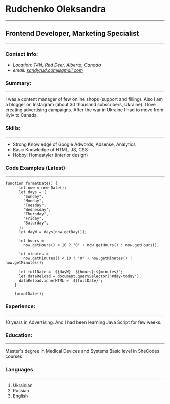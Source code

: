 # Rudchenko Oleksandra
***
## Frontend Developer, Marketing Specialist

***
### Contact Info:
- *Location: T4N, Red Deer, Alberta, Canada*
- *email: sandyrud.com@gmail.com*

### Summary:
***
I was a content manager of few online shops (support and filling). Also I am a blogger on Instagram (about 30 thousand subscribers, Ukraine). I love creating advertising campaigns. After the war in Ukraine I had to move from Kyiv to Canada. 

### Skills:
***
- Strong Knowledge of Google Adwords, Adsense, Analytics
- Basic Knowledge of HTML, JS, CSS
- Hobby: Homestyler (interior design)

### Code Examples (Latest):
***
    function formatDate() {
          let now = new Date();
          let days = [
            "Sunday",
            "Monday",
            "Tuesday",
            "Wednesday",
            "Thursday",
            "Friday",
            "Saturday",
          ];
          let dayW = days[now.getDay()];

          let hours =
            now.getHours() < 10 ? "0" + now.getHours() : now.getHours();

          let minutes =
            now.getMinutes() < 10 ? "0" + now.getMinutes() : now.getMinutes();

          let fullDate = `${dayW}  ${hours}:${minutes}`;
          let dataReload = document.querySelector("#day-today");
          dataReload.innerHTML = `${fullDate}`;
        }

        formatDate();

### Experience:
***
10 years in Advertising. And I had been learning Java Script for few weeks.

### Education:
***
Master's degree in Medical Devices and Systems
Basic level in SheCodes courses

### Languages
***
1. Ukrainian
2. Russian
3. English
